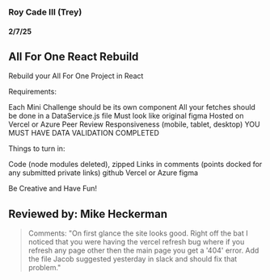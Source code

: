 ### Roy Cade III (Trey)

#### 2/7/25

## All For One React Rebuild
Rebuild your All For One Project in React

Requirements:

Each Mini Challenge should be its own component
All your fetches should be done in a DataService.js file
Must look like original figma
Hosted on Vercel or Azure
Peer Review
Responsiveness (mobile, tablet, desktop)
YOU MUST HAVE DATA VALIDATION COMPLETED

Things to turn in:

Code (node modules deleted), zipped
Links in comments (points docked for any submitted private links)
github
Vercel or Azure
figma

Be Creative and Have Fun!

## Reviewed by: Mike Heckerman
> Comments: "On first glance the site looks good. Right off the bat I noticed that you were having the vercel refresh bug where if you refresh any page other then the main page you get a '404' error. Add the file Jacob suggested yesterday in slack and should fix that problem."
